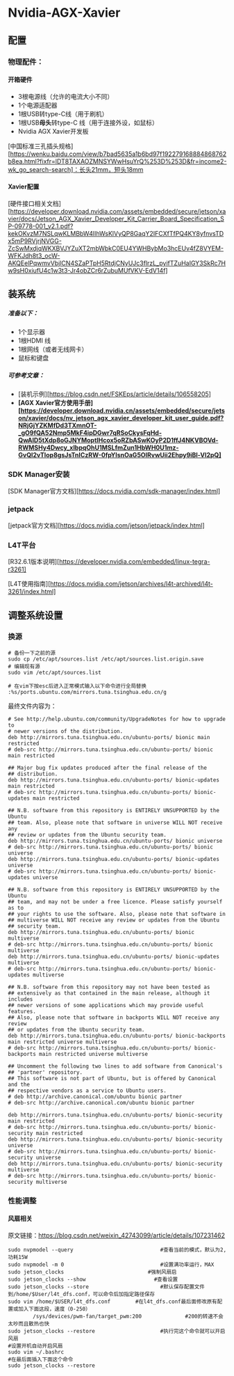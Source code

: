 # Nvidia-AGX-Xavier

## 配置

### 物理配件：

#### 开箱硬件

- 3根电源线（允许的电流大小不同）
- 1个电源适配器
- 1根USB转type-C线（用于刷机）
- 1根USB**母头**转type-C 线（用于连接外设，如鼠标）
- Nvidia AGX Xavier开发板

[中国标准三孔插头规格][https://wenku.baidu.com/view/b7bad5635a1b6bd97f192279168884868762b8ea.html?fixfr=lDT8TAXAOZMNSYWwHsuYrQ%253D%253D&fr=income2-wk_go_search-search]：长头21mm，短头18mm



#### Xavier配置

[硬件接口相关文档][https://developer.download.nvidia.com/assets/embedded/secure/jetson/xavier/docs/Jetson_AGX_Xavier_Developer_Kit_Carrier_Board_Specification_SP-09778-001_v2.1.pdf?kekOKvzM7NSLqwKLMBbW4lIhWsKlVyQP8GaqY2IFCXfTfPQ4KY8yfnvsTDx5mP9RVjrjNVGG-ZcSwMxdjqWKXBVJYZuXT2mbWbkC0EU4YWHBybMo3hcEUv4fZ8VYEM-WFKJdh8t3_ocW-AKQEelPqwmvVbjlCN4SZaPTpH5RtdjCNyUJc3flrzL_pyifTZuHaIGY3SkRc7Hw9sH0xiufU4c1w3t3-Jr4obZCr6rZubuMUfVKV-EdV14f]



## 装系统

##### 准备以下：

- 1个显示器
- 1根HDMI 线
- 1根网线（或者无线网卡）
- 鼠标和键盘

##### 可参考文章：

- [装机示例][https://blog.csdn.net/FSKEps/article/details/106558205]
- **[AGX Xavier官方使用手册][https://developer.download.nvidia.cn/assets/embedded/secure/jetson/xavier/docs/nv_jetson_agx_xavier_developer_kit_user_guide.pdf?NRjGjYZKMfDd3TXmnOT-_gO9fQA52Nmp5MkF4ipDGwr7qRSoCkysFqHd-QwAlD5tXdp8oGJNYMoptIHcox5oRZbASwKOyP2D1ffJ4NKVBOVd-RWMSHy4Dwcy_xIbpqOhU1MSLfmZun1HbWH0U1mz-GvQI2vTIop8gsJsTnICzRW-0fpYIsnOaG5OIRvwUii2Ehpy9iBl-VI2pQ]**



### SDK Manager安装

[SDK Manager官方文档][https://docs.nvidia.com/sdk-manager/index.html]



### jetpack

[jetpack官方文档][https://docs.nvidia.com/jetson/jetpack/index.html]



###  L4T平台

[R32.6.1版本说明][https://developer.nvidia.com/embedded/linux-tegra-r3261]

[L4T使用指南][https://docs.nvidia.com/jetson/archives/l4t-archived/l4t-3261/index.html]





## 调整系统设置

### 换源

```shell
# 备份一下之前的源
sudo cp /etc/apt/sources.list /etc/apt/sources.list.origin.save
# 编辑现有源
sudo vim /etc/apt/sources.list

# 在vim下按esc后进入正常模式输入以下命令进行全局替换
:%s/ports.ubuntu.com/mirrors.tuna.tsinghua.edu.cn/g
```

最终文件内容为：

```shell
# See http://help.ubuntu.com/community/UpgradeNotes for how to upgrade to
# newer versions of the distribution.
deb http://mirrors.tuna.tsinghua.edu.cn/ubuntu-ports/ bionic main restricted
# deb-src http://mirrors.tuna.tsinghua.edu.cn/ubuntu-ports/ bionic main restricted

## Major bug fix updates produced after the final release of the
## distribution.
deb http://mirrors.tuna.tsinghua.edu.cn/ubuntu-ports/ bionic-updates main restricted
# deb-src http://mirrors.tuna.tsinghua.edu.cn/ubuntu-ports/ bionic-updates main restricted

## N.B. software from this repository is ENTIRELY UNSUPPORTED by the Ubuntu
## team. Also, please note that software in universe WILL NOT receive any
## review or updates from the Ubuntu security team.
deb http://mirrors.tuna.tsinghua.edu.cn/ubuntu-ports/ bionic universe
# deb-src http://mirrors.tuna.tsinghua.edu.cn/ubuntu-ports/ bionic universe
deb http://mirrors.tuna.tsinghua.edu.cn/ubuntu-ports/ bionic-updates universe
# deb-src http://mirrors.tuna.tsinghua.edu.cn/ubuntu-ports/ bionic-updates universe

## N.B. software from this repository is ENTIRELY UNSUPPORTED by the Ubuntu
## team, and may not be under a free licence. Please satisfy yourself as to
## your rights to use the software. Also, please note that software in
## multiverse WILL NOT receive any review or updates from the Ubuntu
## security team.
deb http://mirrors.tuna.tsinghua.edu.cn/ubuntu-ports/ bionic multiverse
# deb-src http://mirrors.tuna.tsinghua.edu.cn/ubuntu-ports/ bionic multiverse
deb http://mirrors.tuna.tsinghua.edu.cn/ubuntu-ports/ bionic-updates multiverse
# deb-src http://mirrors.tuna.tsinghua.edu.cn/ubuntu-ports/ bionic-updates multiverse

## N.B. software from this repository may not have been tested as
## extensively as that contained in the main release, although it includes
## newer versions of some applications which may provide useful features.
## Also, please note that software in backports WILL NOT receive any review
## or updates from the Ubuntu security team.
deb http://mirrors.tuna.tsinghua.edu.cn/ubuntu-ports/ bionic-backports main restricted universe multiverse
# deb-src http://mirrors.tuna.tsinghua.edu.cn/ubuntu-ports/ bionic-backports main restricted universe multiverse

## Uncomment the following two lines to add software from Canonical's
## 'partner' repository.
## This software is not part of Ubuntu, but is offered by Canonical and the
## respective vendors as a service to Ubuntu users.
# deb http://archive.canonical.com/ubuntu bionic partner
# deb-src http://archive.canonical.com/ubuntu bionic partner

deb http://mirrors.tuna.tsinghua.edu.cn/ubuntu-ports/ bionic-security main restricted
# deb-src http://mirrors.tuna.tsinghua.edu.cn/ubuntu-ports/ bionic-security main restricted
deb http://mirrors.tuna.tsinghua.edu.cn/ubuntu-ports/ bionic-security universe
# deb-src http://mirrors.tuna.tsinghua.edu.cn/ubuntu-ports/ bionic-security universe
deb http://mirrors.tuna.tsinghua.edu.cn/ubuntu-ports/ bionic-security multiverse
# deb-src http://mirrors.tuna.tsinghua.edu.cn/ubuntu-ports/ bionic-security multiverse
```



### 性能调整

#### 风扇相关

原文链接：https://blog.csdn.net/weixin_42743099/article/details/107231462

```shell
sudo nvpmodel --query  							 #查看当前的模式，默认为2, 功耗15W
sudo nvpmodel -m 0   			  			     #设置满功率运行，MAX
sudo jetson_clocks 		  			         #强制风扇启
sudo jetson_clocks --show   	  			   #查看设置
sudo jetson_clocks --store   	   				 #默认保存配置文件到/home/$User/l4t_dfs.conf，可以命令后加指定路径保存
sudo vim /home/$USER/l4t_dfs.conf        #在l4t_dfs.conf最后面修改原有配置或加入下面这段，速度（0-250）
		/sys/devices/pwm-fan/target_pwm:200 		     #200的转速不会太吵而且散热也快
sudo jetson_clocks --restore   			 		 #执行完这个命令就可以开启风扇
#设置开机自动开启风扇
sudo vim ~/.bashrc
#在最后面插入下面这个命令
sudo jetson_clocks --restore
```





